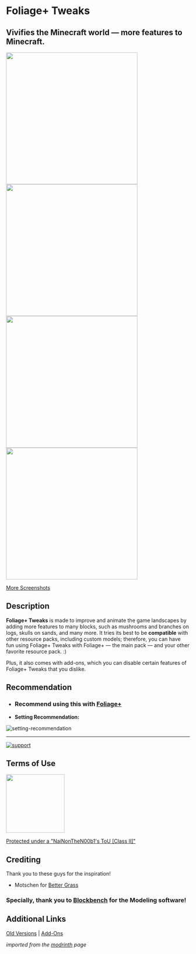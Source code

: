 # Foliage+ Tweaks
Vivifies the Minecraft world — more features to Minecraft.
-----
<img src="https://cdn.modrinth.com/data/3SnHvLxH/images/3e51fc7b480a0ac45ff548e194f2cbcc9edfc506.png" width="360"> <img src="https://cdn.modrinth.com/data/3SnHvLxH/images/8a68a46026aa3f030e366833d5f0848585650059.png" width="360">
<img src="https://cdn.modrinth.com/data/3SnHvLxH/images/79ca7c1de887015036dbd819bbca8cea9e4f9403.png" width="360"> <img src="https://cdn.modrinth.com/data/3SnHvLxH/images/fb55343e68a42249fe6c195637b1d0cf01701d3d.png" width="360">

[More Screenshots](https://modrinth.com/resourcepack/foliage%2B-tweaks/gallery)

## Description

**Foliage+ Tweaks** is made to improve and animate the game landscapes by adding more features to many blocks, such as mushrooms and branches on logs, skulls on sands, and many more. It tries its best to be **compatible** with other resource packs, including custom models; therefore, you can have fun using Foliage+ Tweaks with Foliage+ — the main pack — and your other favorite resource pack. :)

Plus, it also comes with add-ons, which you can disable certain features of Foliage+ Tweaks that you dislike.

## Recommendation

* ### Recommend using this with [Foliage+](https://modrinth.com/resourcepack/foliage%2B/)
* **Setting Recommendation:**

![setting-recommendation](https://i.imgur.com/M0wCTph.png)

-----

[![support](https://i.imgur.com/ZiY2CXf.png)](https://ko-fi.com/nainonthen00b1)

## Terms of Use
[<img src="https://i.imgur.com/IASeg1D.png" width="160">](https://docs.google.com/document/d/1l1SMCGPHJh1Qa193TC0KxFu5ZUkc38HcuDRvHUreOb0/edit?usp=sharing)

[Protected under a "NaiNonTheN00b1's ToU [Class II]"](https://docs.google.com/document/d/1l1SMCGPHJh1Qa193TC0KxFu5ZUkc38HcuDRvHUreOb0/edit?usp=sharing)

## Crediting

Thank you to these guys for the inspiration!

- Motschen for [Better Grass](https://www.curseforge.com/minecraft/texture-packs/motschens-better-grass)

### Specially, thank you to [Blockbench](https://blockbench.net) for the Modeling software!

## Additional Links

[Old Versions](https://www.mediafire.com/folder/1zdxe4icsr5li/Old+Versions) | [Add-Ons](https://www.mediafire.com/folder/eq92kgo6oxfeo/Add-On(s))

*imported from the [modrinth](https://modrinth.com/resourcepack/foliage+-tweaks) page*
